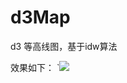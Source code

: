 # d3Map
d3 等高线图，基于idw算法

效果如下：
`![](https://github.com/sgcc/d3Map/blob/master/images/20170619125901.png)
